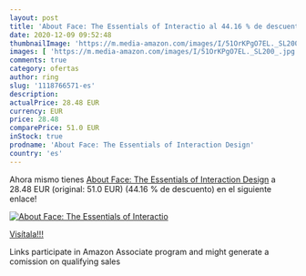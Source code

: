 ```yaml
---
layout: post
title: 'About Face: The Essentials of Interactio al 44.16 % de descuento'
date: 2020-12-09 09:52:48
thumbnailImage: 'https://m.media-amazon.com/images/I/51OrKPgO7EL._SL200_.jpg'
images: [ 'https://m.media-amazon.com/images/I/51OrKPgO7EL._SL200_.jpg' ]
comments: true
category: ofertas
author: ring
slug: '1118766571-es'
description:
actualPrice: 28.48 EUR
currency: EUR
price: 28.48
comparePrice: 51.0 EUR
inStock: true
prodname: 'About Face: The Essentials of Interaction Design'
country: 'es'
---
```


Ahora mismo tienes [About Face: The Essentials of Interaction Design](https://www.amazon.es/dp/1118766571/?tag=tolees-21) a 28.48 EUR (original: 51.0 EUR) (44.16 %  de descuento) en el siguiente enlace!

[![About Face: The Essentials of Interactio](https://m.media-amazon.com/images/I/51OrKPgO7EL._SL200_.jpg)](https://www.amazon.es/dp/1118766571/?tag=tolees-21)

[Visítala!!!](https://www.amazon.es/dp/1118766571/?tag=tolees-21)

Links participate in Amazon Associate program and might generate a comission on qualifying sales
